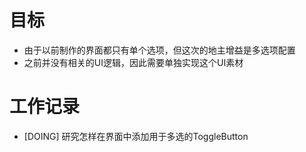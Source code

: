 # 目标
- 由于以前制作的界面都只有单个选项，但这次的地主增益是多选项配置
- 之前并没有相关的UI逻辑，因此需要单独实现这个UI素材

# 工作记录
- [DOING] 研究怎样在界面中添加用于多选的ToggleButton